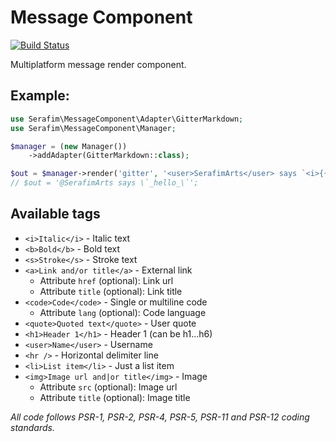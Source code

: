 # Message Component

[![Build Status](https://travis-ci.org/SerafimArts/MessageComponent.svg?branch=master)](https://travis-ci.org/SerafimArts/MessageComponent)

Multiplatform message render component.

## Example:

```php
use Serafim\MessageComponent\Adapter\GitterMarkdown;
use Serafim\MessageComponent\Manager;

$manager = (new Manager())
    ->addAdapter(GitterMarkdown::class);

$out = $manager->render('gitter', '<user>SerafimArts</user> says `<i>{{ message }}!</i>`');
// $out = '@SerafimArts says \`_hello_\`';
```

## Available tags

- `<i>Italic</i>` - Italic text
- `<b>Bold</b>` - Bold text
- `<s>Stroke</s>` - Stroke text
- `<a>Link and/or title</a>` - External link
    - Attribute `href` (optional): Link url
    - Attribute `title` (optional): Link title
- `<code>Code</code>` - Single or multiline code
    - Attribute `lang` (optional): Code language
- `<quote>Quoted text</quote>` - User quote
- `<h1>Header 1</h1>` - Header 1 (can be h1...h6)
- `<user>Name</user>` - Username
- `<hr />` - Horizontal delimiter line
- `<li>List item</li>` - Just a list item
- `<img>Image url and|or title</img>` - Image
    - Attribute `src` (optional): Image url
    - Attribute `title` (optional): Image title

_All code follows PSR-1, PSR-2, PSR-4, PSR-5, PSR-11 and PSR-12 coding standards._